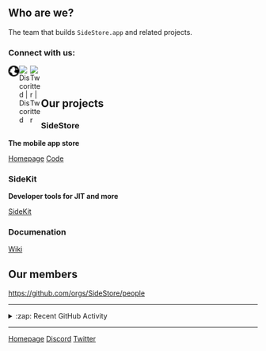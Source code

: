 <!-- 
Docs: How to use GitHub README and actions to auto-generate embedded content.
https://github.com/anuraghazra/github-readme-stats
https://www.youtube.com/watch?v=n6d4KHSKqGk
https://github.com/rahuldkjain/github-profile-readme-generator
 -->

## Who are we?

The team that builds `SideStore.app` and related projects.

### Connect with us:

<!--
[![Website](https://img.shields.io/website?label=sidestore.io&style=for-the-badge&url=https://sidestore.io)](https://sidestore.io)
[![Twitter Follow](https://img.shields.io/twitter/follow/sidestore_io?color=1DA1F2&logo=twitter&style=for-the-badge)](https://twitter.com/intent/follow?original_referer=https%3A%2F%2Fgithub.com%2Fsidestore&screen_name=sidestore)
[![GitHub Followers](https://img.shields.io/github/followers/sidestore?style=for-the-badge)]()
[![GitHub Sponsors](https://img.shields.io/github/sponsors/sidestore?style=for-the-badge
)]() 
-->

[<img align="left" alt="sidestore.io" width="22px" src="https://raw.githubusercontent.com/iconic/open-iconic/master/svg/globe.svg" />][website]
[<img align="left" alt="Discord | Discord" width="22px" src="https://cdn.jsdelivr.net/npm/simple-icons@v3/icons/discord.svg" />][discord]
[<img align="left" alt="Twitter | Twitter" width="22px" src="https://cdn.jsdelivr.net/npm/simple-icons@v3/icons/twitter.svg" />][twitter]

<br />
<br />

## Our projects

### SideStore

__The mobile app store__

[Homepage][website]
[Code][git.sidestore]

### SideKit

__Developer tools for JIT and more__

[SideKit][git.sidekit]

### Documenation

[Wiki][wiki]

## Our members

https://github.com/orgs/SideStore/people

---

<details>
  <summary>:zap: Recent GitHub Activity</summary>

<!--START_SECTION:activity-->
1. 🗣 Commented on [#301](https://github.com/SideStore/SideStore/issues/301) in [SideStore/SideStore](https://github.com/SideStore/SideStore)
2. 🗣 Commented on [#301](https://github.com/SideStore/SideStore/issues/301) in [SideStore/SideStore](https://github.com/SideStore/SideStore)
3. ❗️ Opened issue [#302](https://github.com/SideStore/SideStore/issues/302) in [SideStore/SideStore](https://github.com/SideStore/SideStore)
4. 🗣 Commented on [#301](https://github.com/SideStore/SideStore/issues/301) in [SideStore/SideStore](https://github.com/SideStore/SideStore)
5. ❗️ Opened issue [#301](https://github.com/SideStore/SideStore/issues/301) in [SideStore/SideStore](https://github.com/SideStore/SideStore)
6. 🗣 Commented on [#300](https://github.com/SideStore/SideStore/issues/300) in [SideStore/SideStore](https://github.com/SideStore/SideStore)
7. 🗣 Commented on [#300](https://github.com/SideStore/SideStore/issues/300) in [SideStore/SideStore](https://github.com/SideStore/SideStore)
8. 🗣 Commented on [#300](https://github.com/SideStore/SideStore/issues/300) in [SideStore/SideStore](https://github.com/SideStore/SideStore)
9. ❗️ Closed issue [#300](https://github.com/SideStore/SideStore/issues/300) in [SideStore/SideStore](https://github.com/SideStore/SideStore)
10. 🗣 Commented on [#300](https://github.com/SideStore/SideStore/issues/300) in [SideStore/SideStore](https://github.com/SideStore/SideStore)
11. ❗️ Opened issue [#300](https://github.com/SideStore/SideStore/issues/300) in [SideStore/SideStore](https://github.com/SideStore/SideStore)
12. 🗣 Commented on [#284](https://github.com/SideStore/SideStore/issues/284) in [SideStore/SideStore](https://github.com/SideStore/SideStore)
13. 🗣 Commented on [#249](https://github.com/SideStore/SideStore/issues/249) in [SideStore/SideStore](https://github.com/SideStore/SideStore)
14. 🗣 Commented on [#249](https://github.com/SideStore/SideStore/issues/249) in [SideStore/SideStore](https://github.com/SideStore/SideStore)
15. 🗣 Commented on [#249](https://github.com/SideStore/SideStore/issues/249) in [SideStore/SideStore](https://github.com/SideStore/SideStore)
16. 🗣 Commented on [#299](https://github.com/SideStore/SideStore/issues/299) in [SideStore/SideStore](https://github.com/SideStore/SideStore)
17. 🗣 Commented on [#284](https://github.com/SideStore/SideStore/issues/284) in [SideStore/SideStore](https://github.com/SideStore/SideStore)
18. 🗣 Commented on [#284](https://github.com/SideStore/SideStore/issues/284) in [SideStore/SideStore](https://github.com/SideStore/SideStore)
19. 🗣 Commented on [#284](https://github.com/SideStore/SideStore/issues/284) in [SideStore/SideStore](https://github.com/SideStore/SideStore)
20. ❗️ Closed issue [#284](https://github.com/SideStore/SideStore/issues/284) in [SideStore/SideStore](https://github.com/SideStore/SideStore)
<!--END_SECTION:activity-->

</details>

---

[Homepage][patreon] [Discord][discord] [Twitter][twitter]

<!--
- [Patreon][patreon]
- [OpenCollective][opencollective]
- [YouTube][youtube]
-->

[website]: https://sidestore.io
[wiki]: https://wiki.sidestore.io
[twitter]: https://twitter.com/sidestore_io
[discord]: https://discord.gg/CacsuuzsBq
[youtube]: https://youtube.com/TODO
[patreon]: https://www.patreon.com/SideStore
[opencollective]: https://opencollective.com/TODO
[git.sidestore]: https://github.com/SideStore/SideStore/
[git.sidekit]: https://github.com/SideStore/SideKit

